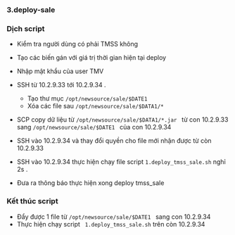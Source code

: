 ### 3.deploy-sale

### Dịch script

- Kiểm tra người dùng có phải TMSS không
- Tạo các biến gán với giá trị thời gian hiện tại deploy

- Nhập mật khẩu của user TMV 
- SSH từ 10.2.9.33 tới 10.2.9.34 . 
	- Tạo thư mục 	`/opt/newsource/sale/$DATE1 `
	- Xóa các file sau `/opt/newsource/sale/$DATA1/* `

- SCP copy dữ liệu từ `/opt/newsource/sale/$DATA1/*.jar ` từ con 10.2.9.33 sang `/opt/newsource/sale/$DATE1 ` của con  10.2.9.34
- SSH vào 10.2.9.34 và thay đổi quyền cho file mới nhận được từ còn 10.2.9.33
- SSH vào 10.2.9.34 thực hiện chạy file script `1.deploy_tmss_sale.sh` nghỉ 2s . 
- Đưa ra thông báo thực hiện xong deploy tmss_sale 

### Kết thúc script
- Đẩy được 1 file từ `/opt/newsource/sale/$DATE1 ` sang con 10.2.9.34
- Thực hiện chạy script ` 1.deploy_tmss_sale.sh` trên còn 10.2.9.34

